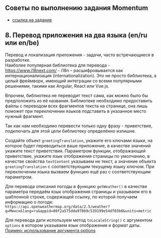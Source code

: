 ## Советы по выполнению задания Momentum
- [ссылка на задание](momentum.md)

## 8. Перевод приложения на два языка (en/ru или en/be)
Перевод и локализация приложения - задачи, часто встречающиеся в разработке.  
Наиболее популярная библиотека для перевода - https://www.i18next.com/ - i18n – расшифровывается как интернационализация (internationalization). Это не просто библиотека, а целый фреймворк, имеющий интеграции со всеми популярными решениями, такими как Angular, React или Vue.js. 

Впрочем, библиотека не переводит текст сама, как можно было бы предположить из её названия. Библиотеке необходимо предоставить файлы с переводом всех фрагментов текста на странице, она лишь поможет при переключении языков подставить в указанное место нужный фрагмент.

Так как нам необходимо перевести только одну фразу - приветствие, подключать для этой цели библиотеку определённо излишне. 

Создайте объект `greetingTranslation`, укажите его ключами языки, на которое будет переводиться ваше приложение, в качестве значений укажите текст приветствия. Параметром функции, отображающей приветствие, укажите язык отображения страницы по умолчанию, в качестве свойства `textContent` указываем не текст, а значение объекта `greetingTranslation` с соответствующим текущему языку ключом. При переключении языка вызваем функцию ещё раз с соответствующим параметром. 

Для перевода описания погоды в функцию `getWeather()` в качестве параметра передаём язык отображения страницы и указываем его в шаблонной строке, содержащей ссылку, по которой получаем информацию о погоде: `https://api.openweathermap.org/data/2.5/weather?q=Минск&lang=ru&appid=08f2a575dda978b9c539199e54df03b0&units=metric`

Для перевода дати используем метод `toLocaleString()` с аргументом `options` в котором указываем язык отображения и формат даты. [Пример: использование аргумента options](https://developer.mozilla.org/ru/docs/Web/JavaScript/Reference/Global_Objects/Date/toLocaleString#example_using_options)
